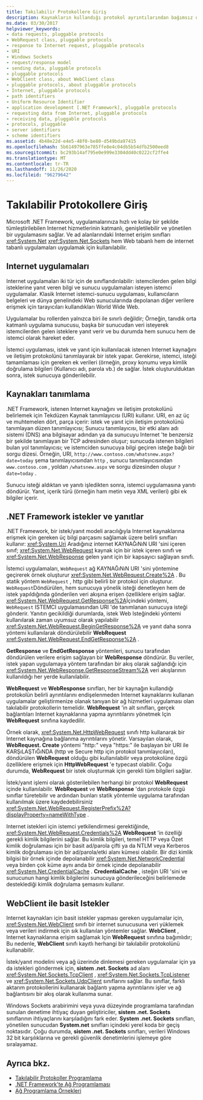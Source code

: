 ```yaml
---
title: Takılabilir Protokollere Giriş
description: Kaynakların kullandığı protokol ayrıntılarından bağımsız olarak internet kaynaklarını kullanan uygulamaların geliştirilmesini destekleyen takılabilir protokoller hakkında bilgi edinin.
ms.date: 03/30/2017
helpviewer_keywords:
- data requests, pluggable protocols
- WebRequest class, pluggable protocols
- response to Internet request, pluggable protocols
- URI
- Windows Sockets
- request/response model
- sending data, pluggable protocols
- pluggable protocols
- WebClient class, about WebClient class
- pluggable protocols, about pluggable protocols
- Internet, pluggable protocols
- path identifiers
- Uniform Resource Identifier
- application development [.NET Framework], pluggable protocols
- requesting data from Internet, pluggable protocols
- receiving data, pluggable protocols
- protocols, pluggable
- server identifiers
- scheme identifiers
ms.assetid: 4b48e22d-e4e5-48f0-be80-d549bda97415
ms.openlocfilehash: 5b61497963e785ffe8e4c04db5b54dfb2500eed8
ms.sourcegitcommit: bc293b14af795e0e999e3304dd40c0222cf2ffe4
ms.translationtype: MT
ms.contentlocale: tr-TR
ms.lasthandoff: 11/26/2020
ms.locfileid: "96279642"
---
```

# <a name="introducing-pluggable-protocols"></a>Takılabilir Protokollere Giriş

Microsoft .NET Framework, uygulamalarınıza hızlı ve kolay bir şekilde tümleştirilebilen Internet hizmetlerinin katmanlı, genişletilebilir ve yönetilen bir uygulamasını sağlar. Ve ad alanlarındaki Internet erişim sınıfları <xref:System.Net> <xref:System.Net.Sockets> hem Web tabanlı hem de internet tabanlı uygulamaları uygulamak için kullanılabilir.  
  
## <a name="internet-applications"></a>Internet uygulamaları  

 Internet uygulamaları iki tür için de sınıflandırılabilir: istemcilerden gelen bilgi isteklerine yanıt veren bilgi ve sunucu uygulamaları isteyen istemci uygulamalar. Klasik Internet istemci-sunucu uygulaması, kullanıcıların belgeleri ve dünya genelindeki Web sunucularında depolanan diğer verilere erişmek için tarayıcıları kullandıkları World Wide Web.  
  
 Uygulamalar bu rollerden yalnızca biri ile sınırlı değildir; Örneğin, tanıdık orta katmanlı uygulama sunucusu, başka bir sunucudan veri isteyerek istemcilerden gelen isteklere yanıt verir ve bu durumda hem sunucu hem de istemci olarak hareket eder.  
  
 İstemci uygulaması, istek ve yanıt için kullanılacak istenen Internet kaynağını ve iletişim protokolünü tanımlayarak bir istek yapar. Gerekirse, istemci, isteği tamamlaması için gereken ek verileri (örneğin, proxy konumu veya kimlik doğrulama bilgileri (Kullanıcı adı, parola vb.) de sağlar. İstek oluşturulduktan sonra, istek sunucuya gönderilebilir.  
  
## <a name="identifying-resources"></a>Kaynakları tanımlama  

 .NET Framework, istenen Internet kaynağını ve iletişim protokolünü belirlemek için Tekdüzen Kaynak tanımlayıcısı (URI) kullanır. URI, en az üç ve muhtemelen dört, parça içerir: istek ve yanıt için iletişim protokolünü tanımlayan düzen tanımlayıcısı; Sunucu tanımlayıcısı, bir etki alanı adı sistemi (DNS) ana bilgisayar adından ya da sunucuyu Internet 'te benzersiz bir şekilde tanımlayan bir TCP adresinden oluşur; sunucuda istenen bilgileri bulan yol tanımlayıcısı; ve istemciden sunucuya bilgi geçiren isteğe bağlı bir sorgu dizesi. Örneğin, URI, `http://www.contoso.com/whatsnew.aspx?date=today` şema tanımlayıcısından `http` , sunucu tanımlayıcısından `www.contoso.com` , yoldan `/whatsnew.aspx` ve sorgu dizesinden oluşur `?date=today` .  
  
 Sunucu isteği aldıktan ve yanıtı işledikten sonra, istemci uygulamasına yanıtı döndürür. Yanıt, içerik türü (örneğin ham metin veya XML verileri) gibi ek bilgiler içerir.  
  
## <a name="requests-and-responses-in-the-net-framework"></a>.NET Framework istekler ve yanıtlar  

 .NET Framework, bir istek/yanıt modeli aracılığıyla Internet kaynaklarına erişmek için gereken üç bilgi parçasını sağlamak üzere belirli sınıfları kullanır: <xref:System.Uri> Aradığınız internet KAYNAĞıNıN URI 'sini içeren sınıf; <xref:System.Net.WebRequest> kaynak için bir istek içeren sınıfı ve <xref:System.Net.WebResponse> gelen yanıt için bir kapsayıcı sağlayan sınıfı.  
  
 İstemci uygulamaları, `WebRequest` ağ KAYNAĞıNıN URI 'sini yöntemine geçirerek örnek oluşturur <xref:System.Net.WebRequest.Create%2A> . Bu statik yöntem `WebRequest` , http gibi belirli bir protokol için oluşturur. `WebRequest`Döndürülen, hem sunucuya yönelik isteği denetleyen hem de istek yapıldığında gönderilen veri akışına erişen özelliklere erişim sağlar. <xref:System.Net.WebRequest.GetResponse%2A>İçindeki yöntemi, `WebRequest` ISTEMCI uygulamasından URI 'de tanımlanan sunucuya isteği gönderir. Yanıtın gecikildiği durumlarda, istek Web Isteğindeki yöntemi kullanılarak zaman uyumsuz olarak yapılabilir <xref:System.Net.WebRequest.BeginGetResponse%2A> ve yanıt daha sonra yöntemi kullanılarak döndürülebilir **WebRequest** <xref:System.Net.WebRequest.EndGetResponse%2A> .  
  
 **GetResponse** ve **EndGetResponse** yöntemleri, sunucu tarafından döndürülen verilere erişim sağlayan bir **WebResponse** döndürür. Bu veriler, istek yapan uygulamaya yöntem tarafından bir akış olarak sağlandığı için <xref:System.Net.WebResponse.GetResponseStream%2A> veri akışlarının kullanıldığı her yerde kullanılabilir.  
  
 **WebRequest** ve **WebResponse** sınıfları, her bir kaynağın kullandığı protokolün belirli ayrıntılarını endişelenmeden Internet kaynaklarını kullanan uygulamalar geliştirmenize olanak tanıyan bir ağ hizmetleri uygulaması olan takılabilir protokollerin temelidir. **WebRequest** 'in alt sınıfları, gerçek bağlantıları Internet kaynaklarına yapma ayrıntılarını yönetmek Için **WebRequest** sınıfına kaydedilir.  
  
 Örnek olarak, <xref:System.Net.HttpWebRequest> sınıfı http kullanarak bir Internet kaynağına bağlanma ayrıntılarını yönetir. Varsayılan olarak, **WebRequest. Create** yöntemi "http:" veya "https:" ile başlayan bir URI ile KARŞıLAŞTıĞıNDA (http ve Secure http için protokol tanımlayıcıları), döndürülen **WebRequest** olduğu gibi kullanılabilir veya protokolüne özgü özelliklere erişmek için **HttpWebRequest** 'e typecast olabilir. Çoğu durumda, **WebRequest** bir istek oluşturmak için gerekli tüm bilgileri sağlar.  
  
 İstek/yanıt işlemi olarak gösterilebilen herhangi bir protokol **WebRequest** içinde kullanılabilir. **WebRequest** ve **WebResponse** 'dan protokole özgü sınıflar türetebilir ve ardından bunları statik yöntemle uygulama tarafından kullanılmak üzere kaydedebilirsiniz <xref:System.Net.WebRequest.RegisterPrefix%2A?displayProperty=nameWithType> .  
  
 Internet istekleri için istemci yetkilendirmesi gerektiğinde, <xref:System.Net.WebRequest.Credentials%2A> **WebRequest** 'in özelliği gerekli kimlik bilgilerini sağlar. Bu kimlik bilgileri, temel HTTP veya Özet kimlik doğrulaması için bir basit ad/parola çifti ya da NTLM veya Kerberos kimlik doğrulaması için bir ad/parola/etki alanı kümesi olabilir. Bir dizi kimlik bilgisi bir örnek içinde depolanabilir <xref:System.Net.NetworkCredential> veya birden çok küme aynı anda bir örnek içinde depolanabilir <xref:System.Net.CredentialCache> . **CredentialCache** , isteğin URI 'sini ve sunucunun hangi kimlik bilgilerini sunucuya gönderileceğini belirlemede desteklediği kimlik doğrulama şemasını kullanır.  
  
## <a name="simple-requests-with-webclient"></a>WebClient ile basit Istekler  

 Internet kaynakları için basit istekler yapması gereken uygulamalar için, <xref:System.Net.WebClient> sınıfı bir internet sunucusuna veri yüklemek veya verileri indirmek için sık kullanılan yöntemler sağlar. **WebClient** , Internet kaynaklarına erişim sağlamak Için **WebRequest** sınıfına bağımlıdır; Bu nedenle, **WebClient** sınıfı kayıtlı herhangi bir takılabilir protokolünü kullanabilir.  
  
 İstek/yanıt modelini veya ağ üzerinde dinlemesi gereken uygulamalar için ya da istekleri göndermek için, **sistem .net. Sockets** ad alanı <xref:System.Net.Sockets.TcpClient> , <xref:System.Net.Sockets.TcpListener> ve <xref:System.Net.Sockets.UdpClient> sınıflarını sağlar. Bu sınıflar, farklı aktarım protokollerini kullanarak bağlantı yapma ayrıntılarını işler ve ağ bağlantısını bir akış olarak kullanıma sunar.  
  
 Windows Sockets arabirimini veya yuva düzeyinde programlama tarafından sunulan denetime ihtiyaç duyan geliştiriciler, **sistem .net. Sockets** sınıflarının ihtiyaçlarını karşıladığını fark eder. **System .net. Sockets** sınıfları, yönetilen sunucudan **System.net** sınıfları içindeki yerel koda bir geçiş noktasıdır. Çoğu durumda, **sistem .net. Sockets** sınıfları, verileri Windows 32 bit karşılıklarına ve gerekli güvenlik denetimlerini işlemeye göre sıralayamaz.  
  
## <a name="see-also"></a>Ayrıca bkz.

- [Takılabilir Protokoller Programlama](programming-pluggable-protocols.md)
- [.NET Framework'te Ağ Programlaması](index.md)
- [Ağ Programlama Örnekleri](network-programming-samples.md)
